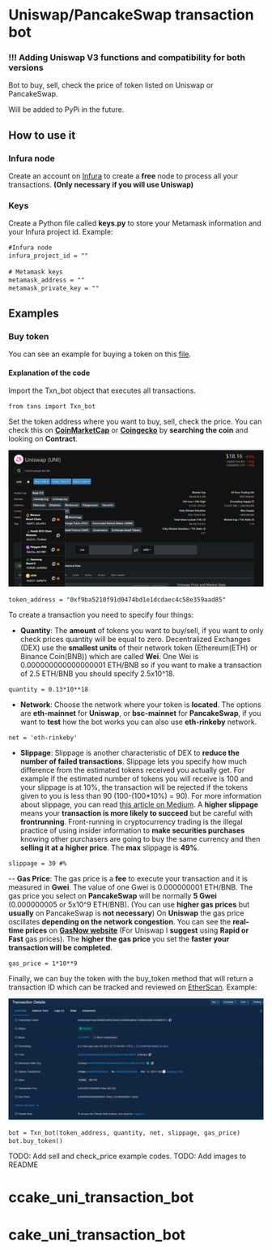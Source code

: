 # Uniswap/PancakeSwap transaction bot

### !!! **Adding Uniswap V3 functions and compatibility for both versions**

Bot to buy, sell, check the price of token listed on Uniswap or PancakeSwap.

Will be added to PyPi in the future.

## How to use it

### Infura node

Create an account on [Infura](https://infura.io/) to create a **free** node to process all your transactions. **(Only necessary if you will use Uniswap)**

### Keys

Create a Python file called **keys.py** to store your Metamask information and your Infura project id.
Example:

```(python)
#Infura node
infura_project_id = ""

# Metamask keys
metamask_address = ""
metamask_private_key = ""
```

## Examples

### Buy token

You can see an example for buying a token on this [file](buy_example.py).

#### Explanation of the code

Import the Txn_bot object that executes all transactions.

```(python)
from txns import Txn_bot
```

Set the token address where you want to buy, sell, check the price. You can check this on **[CoinMarketCap](https://coinmarketcap.com/)** or **[Coingecko](https://coingecko.com/)** by **searching the coin** and looking on **Contract**.

![Coingecko contract screenshot](images/coingecko_contracts.png)

```(python)
token_address = "0xf9ba5210f91d0474bd1e1dcdaec4c58e359aad85"
```

To create a transaction you need to specify four things:

- **Quantity**: The **amount** of tokens you want to buy/sell, if you want to only check prices quantity will be equal to zero.
    Decentralized Exchanges (DEX) use the **smallest units** of their network token (Ethereum(ETH) or Binance Coin(BNB)) which are called **Wei**.
    One Wei is 0.000000000000000001 ETH/BNB so if you want to make a transaction of 2.5 ETH/BNB you should specify 2.5x10^18.

```(python)
quantity = 0.13*10**18
```

- **Network**: Choose the network where your token is **located**.
    The options are **eth-mainnet** for **Uniswap**, or **bsc-mainnet** for **PancakeSwap**, if you want to **test** how the bot works you can also use **eth-rinkeby** network.

```(python)
net = 'eth-rinkeby'
```

- **Slippage**: Slippage is another characteristic of DEX to **reduce the number of failed transactions**.
    Slippage lets you specify how much difference from the estimated tokens received you actually get. For example if the estimated number of tokens you will receive is 100 and your slippage is at 10%, the transaction will be rejected if the tokens given to you is less than 90 (100-(100*10%) = 90). For more information about slippage, you can read [this article on Medium](https://dexenetwork.medium.com/what-is-slippage-and-why-does-it-matter-uniswap-example-43e32d712651).
    A **higher slippage** means your **transaction is more likely to succeed** but be careful with **frontrunning**. Front-running in cryptocurrency trading is the illegal practice of using insider information to **make securities purchases** knowing other purchasers are going to buy the same currency and then **selling it at a higher price**. The **max** slippage is **49%**.

```(python)
slippage = 30 #%
```

-- **Gas Price**: The gas price is a **fee** to execute your transaction and it is measured in **Gwei**.
    The value of one Gwei is 0.000000001 ETH/BNB.
    The gas price you select on **PancakeSwap** will be normally **5 Gwei** (0.000000005 or 5x10^9 ETH/BNB). (You can use **higher gas prices** but **usually** on PancakeSwap is **not necessary**)
    On **Uniswap** the gas price oscillates **depending on the network congestion**. You can see the **real-time prices** on **[GasNow website](https://www.gasnow.org/)** (For Uniswap I **suggest** using **Rapid or Fast** gas prices).
    The **higher the gas price** you set the **faster your transaction will be completed**.

```(python)
gas_price = 1*10**9
```

Finally, we can buy the token with the buy_token method that will return a transaction ID which can be tracked and reviewed on [EtherScan](https://etherscan.io/). Example:

![Ehterscan transaction screenshot](images/txn_etherscan.png)

```(python)
bot = Txn_bot(token_address, quantity, net, slippage, gas_price)
bot.buy_token()
```

TODO: Add sell and check_price example codes.
TODO: Add images to README
# ccake_uni_transaction_bot
# cake_uni_transaction_bot
